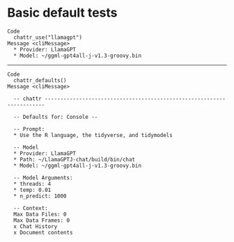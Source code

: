 # Basic default tests

    Code
      chattr_use("llamagpt")
    Message <cliMessage>
      * Provider: LlamaGPT
      * Model: ~/ggml-gpt4all-j-v1.3-groovy.bin

---

    Code
      chattr_defaults()
    Message <cliMessage>
      
      -- chattr ----------------------------------------------------------------------
      
      -- Defaults for: Console --
      
      -- Prompt: 
      * Use the R language, the tidyverse, and tidymodels
      
      -- Model 
      * Provider: LlamaGPT
      * Path: ~/LlamaGPTJ-chat/build/bin/chat
      * Model: ~/ggml-gpt4all-j-v1.3-groovy.bin
      
      -- Model Arguments: 
      * threads: 4
      * temp: 0.01
      * n_predict: 1000
      
      -- Context: 
      Max Data Files: 0
      Max Data Frames: 0
      x Chat History
      x Document contents

